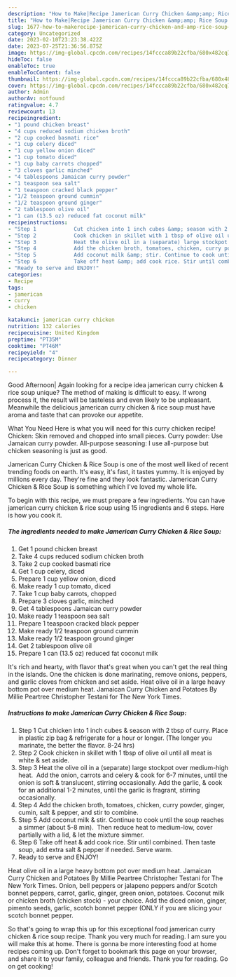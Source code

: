 ```yaml
---
description: "How to Make|Recipe Jamerican Curry Chicken &amp;amp; Rice Soup {That is Delicious"
title: "How to Make|Recipe Jamerican Curry Chicken &amp;amp; Rice Soup {That is Delicious"
slug: 1677-how-to-makerecipe-jamerican-curry-chicken-and-amp-rice-soup-that-is-delicious
category: Uncategorized
date: 2023-02-10T23:23:38.422Z
date: 2023-07-25T21:36:56.875Z
image: https://img-global.cpcdn.com/recipes/14fccca89b22cfba/680x482cq70/jamerican-curry-chicken-rice-soup-recipe-main-photo.jpg
hideToc: false
enableToc: true
enableTocContent: false
thumbnail: https://img-global.cpcdn.com/recipes/14fccca89b22cfba/680x482cq70/jamerican-curry-chicken-rice-soup-recipe-main-photo.jpg
cover: https://img-global.cpcdn.com/recipes/14fccca89b22cfba/680x482cq70/jamerican-curry-chicken-rice-soup-recipe-main-photo.jpg
author: Admin
authorAv: notfound
ratingvalue: 4.7
reviewcount: 13
recipeingredient:
- "1 pound chicken breast"
- "4 cups reduced sodium chicken broth"
- "2 cup cooked basmati rice"
- "1 cup celery diced"
- "1 cup yellow onion diced"
- "1 cup tomato diced"
- "1 cup baby carrots chopped"
- "3 cloves garlic minched"
- "4 tablespoons Jamaican curry powder"
- "1 teaspoon sea salt"
- "1 teaspoon cracked black pepper"
- "1/2 teaspoon ground cummin"
- "1/2 teaspoon ground ginger"
- "2 tablespoon olive oil"
- "1 can (13.5 oz) reduced fat coconut milk"
recipeinstructions:
- "Step 1            Cut chicken into 1 inch cubes &amp; season with 2 tbsp of curry. Place in plastic zip bag &amp; refrigerate for a hour or longer. (The longer you marinate, the better the flavor. 8-24 hrs)"
- "Step 2            Cook chicken in skillet with 1 tbsp of olive oil until all meat is white &amp; set aside."
- "Step 3            Heat the olive oil in a (separate) large stockpot over medium-high heat.  Add the onion, carrots and celery &amp; cook for 6-7 minutes, until the onion is soft &amp; translucent, stirring occasionally. Add the garlic, &amp; cook for an additional 1-2 minutes, until the garlic is fragrant, stirring occasionally."
- "Step 4            Add the chicken broth, tomatoes, chicken, curry powder, ginger, cumin, salt &amp; pepper, and stir to combine."
- "Step 5            Add coconut milk &amp; stir. Continue to cook until the soup reaches a simmer (about 5-8 min).  Then reduce heat to medium-low, cover partially with a lid, &amp; let the mixture simmer."
- "Step 6            Take off heat &amp; add cook rice. Stir until combined. Then taste soup, add extra salt &amp; pepper if needed. Serve warm."
- "Ready to serve and ENJOY!"
categories:
- Recipe
tags:
- jamerican
- curry
- chicken

katakunci: jamerican curry chicken 
nutrition: 132 calories
recipecuisine: United Kingdom
preptime: "PT35M"
cooktime: "PT46M"
recipeyield: "4"
recipecategory: Dinner

---
```



Good Afternoon| Again looking for a recipe idea jamerican curry chicken &amp; rice soup unique? The method of making is difficult to easy. If wrong process it, the result will be tasteless and even likely to be unpleasant. Meanwhile the delicious jamerican curry chicken &amp; rice soup must have aroma and taste that can provoke our appetite.





What You Need Here is what you will need for this curry chicken recipe! Chicken: Skin removed and chopped into small pieces. Curry powder: Use Jamaican curry powder. All-purpose seasoning: I use all-purpose but chicken seasoning is just as good.

Jamerican Curry Chicken &amp; Rice Soup is one of the most well liked of recent trending foods on earth. It's easy, it's fast, it tastes yummy. It is enjoyed by millions every day. They're fine and they look fantastic. Jamerican Curry Chicken &amp; Rice Soup is something which I've loved my whole life.


To begin with this recipe, we must prepare a few ingredients. You can have jamerican curry chicken &amp; rice soup using 15 ingredients and 6 steps. Here is how you cook it.

<!--inarticleads1-->

##### The ingredients needed to make Jamerican Curry Chicken &amp; Rice Soup:

1. Get 1 pound chicken breast
1. Take 4 cups reduced sodium chicken broth
1. Take 2 cup cooked basmati rice
1. Get 1 cup celery, diced
1. Prepare 1 cup yellow onion, diced
1. Make ready 1 cup tomato, diced
1. Take 1 cup baby carrots, chopped
1. Prepare 3 cloves garlic, minched
1. Get 4 tablespoons Jamaican curry powder
1. Make ready 1 teaspoon sea salt
1. Prepare 1 teaspoon cracked black pepper
1. Make ready 1/2 teaspoon ground cummin
1. Make ready 1/2 teaspoon ground ginger
1. Get 2 tablespoon olive oil
1. Prepare 1 can (13.5 oz) reduced fat coconut milk


It&#39;s rich and hearty, with flavor that&#39;s great when you can&#39;t get the real thing in the islands. One the chicken is done marinating, remove onions, peppers, and garlic cloves from chicken and set aside. Heat olive oil in a large heavy bottom pot over medium heat. Jamaican Curry Chicken and Potatoes By Millie Peartree Christopher Testani for The New York Times. 

<!--inarticleads2-->

##### Instructions to make Jamerican Curry Chicken &amp; Rice Soup:

1. Step 1            Cut chicken into 1 inch cubes &amp; season with 2 tbsp of curry. Place in plastic zip bag &amp; refrigerate for a hour or longer. (The longer you marinate, the better the flavor. 8-24 hrs)
1. Step 2            Cook chicken in skillet with 1 tbsp of olive oil until all meat is white &amp; set aside.
1. Step 3            Heat the olive oil in a (separate) large stockpot over medium-high heat.  Add the onion, carrots and celery &amp; cook for 6-7 minutes, until the onion is soft &amp; translucent, stirring occasionally. Add the garlic, &amp; cook for an additional 1-2 minutes, until the garlic is fragrant, stirring occasionally.
1. Step 4            Add the chicken broth, tomatoes, chicken, curry powder, ginger, cumin, salt &amp; pepper, and stir to combine.
1. Step 5            Add coconut milk &amp; stir. Continue to cook until the soup reaches a simmer (about 5-8 min).  Then reduce heat to medium-low, cover partially with a lid, &amp; let the mixture simmer.
1. Step 6            Take off heat &amp; add cook rice. Stir until combined. Then taste soup, add extra salt &amp; pepper if needed. Serve warm.
1. Ready to serve and ENJOY!

Heat olive oil in a large heavy bottom pot over medium heat. Jamaican Curry Chicken and Potatoes By Millie Peartree Christopher Testani for The New York Times. Onion, bell peppers or jalapeno peppers and/or Scotch bonnet peppers, carrot, garlic, ginger, green onion, potatoes. Coconut milk or chicken broth (chicken stock) - your choice. Add the diced onion, ginger, pimento seeds, garlic, scotch bonnet pepper (ONLY if you are slicing your scotch bonnet pepper. 

So that's going to wrap this up for this exceptional food jamerican curry chicken &amp; rice soup recipe. Thank you very much for reading. I am sure you will make this at home. There is gonna be more interesting food at home recipes coming up. Don't forget to bookmark this page on your browser, and share it to your family, colleague and friends. Thank you for reading. Go on get cooking!
